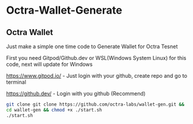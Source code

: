 # Octra-Wallet-Generate

## Octra Wallet

Just make a simple one time code to Generate Wallet for Octra Tesnet

First you need Gitpod/Github.dev or WSL(Windows System Linux) for this code, next will update for Windows 

https://www.gitpod.io/ - Just login with your github, create repo and go to terminal

https://github.dev/ - Login with you github (Recommend)

```bash
git clone git clone https://github.com/octra-labs/wallet-gen.git &&
cd wallet-gen && chmod +x ./start.sh
./start.sh
```

